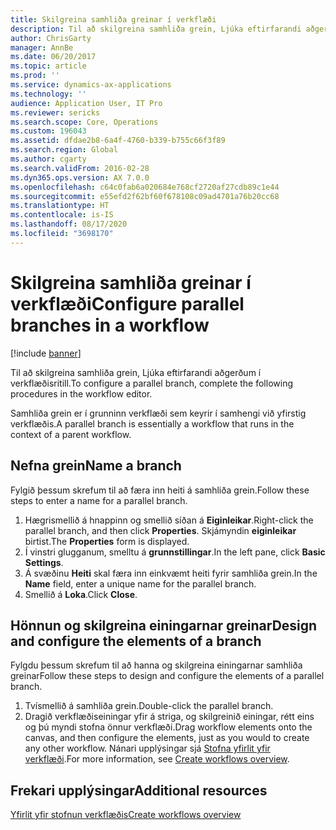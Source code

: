 ```yaml
---
title: Skilgreina samhliða greinar í verkflæði
description: Til að skilgreina samhliða grein, Ljúka eftirfarandi aðgerðum í verkflæðisritill.
author: ChrisGarty
manager: AnnBe
ms.date: 06/20/2017
ms.topic: article
ms.prod: ''
ms.service: dynamics-ax-applications
ms.technology: ''
audience: Application User, IT Pro
ms.reviewer: sericks
ms.search.scope: Core, Operations
ms.custom: 196043
ms.assetid: dfdae2b8-6a4f-4760-b339-b755c66f3f89
ms.search.region: Global
ms.author: cgarty
ms.search.validFrom: 2016-02-28
ms.dyn365.ops.version: AX 7.0.0
ms.openlocfilehash: c64c0fab6a020684e768cf2720af27cdb89c1e44
ms.sourcegitcommit: e55efd2f62bf60f678108c09ad4701a76b20cc68
ms.translationtype: HT
ms.contentlocale: is-IS
ms.lasthandoff: 08/17/2020
ms.locfileid: "3698170"
---
```

# <a name="configure-parallel-branches-in-a-workflow"></a><span data-ttu-id="b650a-103">Skilgreina samhliða greinar í verkflæði</span><span class="sxs-lookup"><span data-stu-id="b650a-103">Configure parallel branches in a workflow</span></span>

[!include [banner](../includes/banner.md)]

<span data-ttu-id="b650a-104">Til að skilgreina samhliða grein, Ljúka eftirfarandi aðgerðum í verkflæðisritill.</span><span class="sxs-lookup"><span data-stu-id="b650a-104">To configure a parallel branch, complete the following procedures in the workflow editor.</span></span>

<span data-ttu-id="b650a-105">Samhliða grein er í grunninn verkflæði sem keyrir í samhengi við yfirstig verkflæðis.</span><span class="sxs-lookup"><span data-stu-id="b650a-105">A parallel branch is essentially a workflow that runs in the context of a parent workflow.</span></span>

## <a name="name-a-branch"></a><span data-ttu-id="b650a-106">Nefna grein</span><span class="sxs-lookup"><span data-stu-id="b650a-106">Name a branch</span></span>

<span data-ttu-id="b650a-107">Fylgið þessum skrefum til að færa inn heiti á samhliða grein.</span><span class="sxs-lookup"><span data-stu-id="b650a-107">Follow these steps to enter a name for a parallel branch.</span></span>

1. <span data-ttu-id="b650a-108">Hægrismellið á hnappinn og smellið síðan á **Eiginleikar**.</span><span class="sxs-lookup"><span data-stu-id="b650a-108">Right-click the parallel branch, and then click **Properties**.</span></span> <span data-ttu-id="b650a-109">Skjámyndin **eiginleikar** birtist.</span><span class="sxs-lookup"><span data-stu-id="b650a-109">The **Properties** form is displayed.</span></span>
2. <span data-ttu-id="b650a-110">Í vinstri glugganum, smelltu á **grunnstillingar**.</span><span class="sxs-lookup"><span data-stu-id="b650a-110">In the left pane, click **Basic Settings**.</span></span>
3. <span data-ttu-id="b650a-111">Á svæðinu **Heiti** skal færa inn einkvæmt heiti fyrir samhliða grein.</span><span class="sxs-lookup"><span data-stu-id="b650a-111">In the **Name** field, enter a unique name for the parallel branch.</span></span>
4. <span data-ttu-id="b650a-112">Smellið á **Loka**.</span><span class="sxs-lookup"><span data-stu-id="b650a-112">Click **Close**.</span></span>

## <a name="design-and-configure-the-elements-of-a-branch"></a><span data-ttu-id="b650a-113">Hönnun og skilgreina einingarnar greinar</span><span class="sxs-lookup"><span data-stu-id="b650a-113">Design and configure the elements of a branch</span></span>

<span data-ttu-id="b650a-114">Fylgdu þessum skrefum til að hanna og skilgreina einingarnar samhliða greinar</span><span class="sxs-lookup"><span data-stu-id="b650a-114">Follow these steps to design and configure the elements of a parallel branch.</span></span>

1. <span data-ttu-id="b650a-115">Tvísmellið á samhliða grein.</span><span class="sxs-lookup"><span data-stu-id="b650a-115">Double-click the parallel branch.</span></span>
2. <span data-ttu-id="b650a-116">Dragið verkflæðiseiningar yfir á striga, og skilgreinið einingar, rétt eins og þú myndi stofna önnur verkflæði.</span><span class="sxs-lookup"><span data-stu-id="b650a-116">Drag workflow elements onto the canvas, and then configure the elements, just as you would to create any other workflow.</span></span> <span data-ttu-id="b650a-117">Nánari upplýsingar sjá [Stofna yfirlit yfir verkflæði](create-workflow.md).</span><span class="sxs-lookup"><span data-stu-id="b650a-117">For more information, see [Create workflows overview](create-workflow.md).</span></span>

## <a name="additional-resources"></a><span data-ttu-id="b650a-118">Frekari upplýsingar</span><span class="sxs-lookup"><span data-stu-id="b650a-118">Additional resources</span></span>

[<span data-ttu-id="b650a-119">Yfirlit yfir stofnun verkflæðis</span><span class="sxs-lookup"><span data-stu-id="b650a-119">Create workflows overview</span></span>](create-workflow.md)
